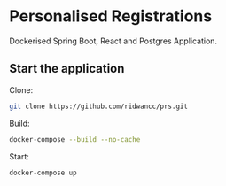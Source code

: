 # Personalised Registrations

Dockerised Spring Boot, React and Postgres Application.

## Start the application

Clone:

```bash
git clone https://github.com/ridwancc/prs.git
```

Build:

```bash
docker-compose --build --no-cache
```

Start:
```bash
docker-compose up
```
